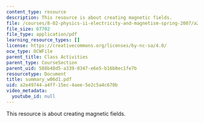 ```yaml
---
content_type: resource
description: This resource is about creating magnetic fields.
file: /courses/8-02-physics-ii-electricity-and-magnetism-spring-2007/a2e49744a4ff15ec4aee5e2c5a4c670b_summary_w06d1.pdf
file_size: 67702
file_type: application/pdf
learning_resource_types: []
license: https://creativecommons.org/licenses/by-nc-sa/4.0/
ocw_type: OCWFile
parent_title: Class Activities
parent_type: CourseSection
parent_uid: 588b48d5-a339-0347-e6e5-b16b0ec1fe7b
resourcetype: Document
title: summary_w06d1.pdf
uid: a2e49744-a4ff-15ec-4aee-5e2c5a4c670b
video_metadata:
  youtube_id: null
---
```

This resource is about creating magnetic fields.